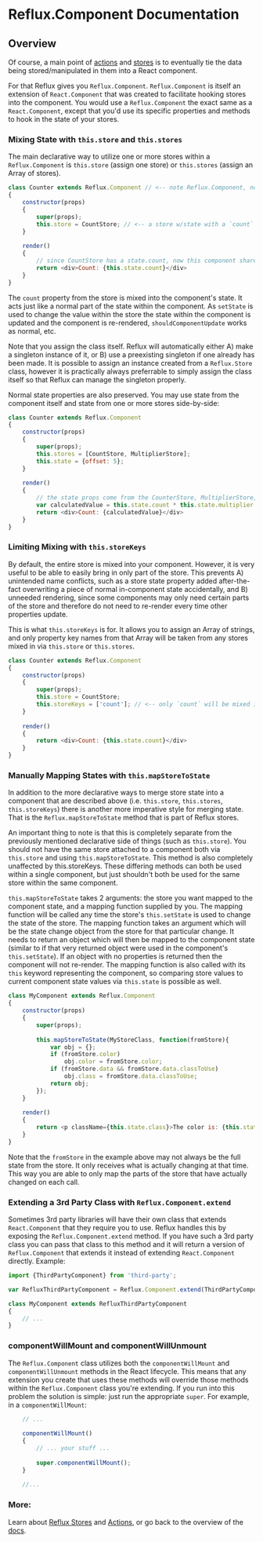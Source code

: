 
# Reflux.Component Documentation

## Overview 

Of course, a main point of [actions](../actions/README.md) and [stores](../stores/README.md) is to eventually tie the data being stored/manipulated in them into a React component.

For that Reflux gives you `Reflux.Component`. `Reflux.Component` is itself an extension of `React.Component` that was created to facilitate hooking stores into the component. You would use a `Reflux.Component` the exact same as a `React.Component`, except that you'd use its specific properties and methods to hook in the state of your stores.

### Mixing State with `this.store` and `this.stores`

The main declarative way to utilize one or more stores within a `Reflux.Component` is `this.store` (assign one store) or `this.stores` (assign an Array of stores).

```javascript
class Counter extends Reflux.Component // <-- note Reflux.Component, not React.Component
{
	constructor(props)
	{
		super(props);
		this.store = CountStore; // <-- a store w/state with a `count` property
	}
	
	render()
	{
		// since CountStore has a state.count, now this component shares it
		return <div>Count: {this.state.count}</div>
	}
}
```

The `count` property from the store is mixed into the component's state. It acts just like a normal part of the state within the component. As `setState` is used to change the value within the store the state within the component is updated and the component is re-rendered, `shouldComponentUpdate` works as normal, etc.

Note that you assign the class itself. Reflux will automatically either A) make a singleton instance of it, or B) use a preexisting singleton if one already has been made. It is possible to assign an instance created from a `Reflux.Store` class, however it is practically always preferrable to simply assign the class itself so that Reflux can manage the singleton properly.

Normal state properties are also preserved. You may use state from the component itself and state from one or more stores side-by-side:

```javascript
class Counter extends Reflux.Component
{
	constructor(props)
	{
		super(props);
		this.stores = [CountStore, MultiplierStore];
		this.state = {offset: 5};
	}
	
	render()
	{
		// the state props come from the CounterStore, MultiplierStore, and normal state
		var calculatedValue = this.state.count * this.state.multiplier + this.state.offset;
		return <div>Count: {calculatedValue}</div>
	}
}
```

### Limiting Mixing with `this.storeKeys`

By default, the entire store is mixed into your component. However, it is very useful to be able to easily bring in only part of the store. This prevents A) unintended name conflicts, such as a store state property added after-the-fact overwriting a piece of normal in-component state accidentally, and B) unneeded rendering, since some components may only need certain parts of the store and therefore do not need to re-render every time other properties update.

This is what `this.storeKeys` is for. It allows you to assign an Array of strings, and only property key names from that Array will be taken from any stores mixed in via `this.store` or `this.stores`.

```javascript
class Counter extends Reflux.Component
{
	constructor(props)
	{
		super(props);
		this.store = CountStore;
		this.storeKeys = ['count']; // <-- only `count` will be mixed in from the store
	}
	
	render()
	{
		return <div>Count: {this.state.count}</div>
	}
}
```

### Manually Mapping States with `this.mapStoreToState`

In addition to the more declarative ways to merge store state into a component that are described above (i.e. `this.store`, `this.stores`, `this.storeKeys`) there is another more imperative style for merging state. That is the `Reflux.mapStoreToState` method that is part of Reflux stores.

An important thing to note is that this is completely separate from the previously mentioned declarative side of things (such as `this.store`). You should not have the same store attached to a component both via `this.store` and using `this.mapStoreToState`. This method is also completely unaffected by this.storeKeys. These differing methods can both be used within a single component, but just shouldn't both be used for the same store within the same component.

`this.mapStoreToState` takes 2 arguments: the store you want mapped to the component state, and a mapping function supplied by you. The mapping function will be called any time the store's `this.setState` is used to change the state of the store. The mapping function takes an argument which will be the state change object from the store for that particular change. It needs to return an object which will then be mapped to the component state (similar to if that very returned object were used in the component's `this.setState`). If an object with no properties is returned then the component will not re-render. The mapping function is also called with its `this` keyword representing the component, so comparing store values to current component state values via `this.state` is possible as well.

```javascript
class MyComponent extends Reflux.Component
{
	constructor(props)
	{
		super(props);
		
		this.mapStoreToState(MyStoreClass, function(fromStore){
			var obj = {};
			if (fromStore.color)
				obj.color = fromStore.color;
			if (fromStore.data && fromStore.data.classToUse)
				obj.class = fromStore.data.classToUse;
			return obj;
		});
	}
	
	render()
	{
		return <p className={this.state.class}>The color is: {this.state.color}</p>;
	}
}
```

Note that the `fromStore` in the example above may not always be the full state from the store. It only receives what is actually changing at that time. This way you are able to only map the parts of the store that have actually changed on each call.

### Extending a 3rd Party Class with `Reflux.Component.extend`

Sometimes 3rd party libraries will have their own class that extends `React.Component` that they require you to use. Reflux handles this by exposing the `Reflux.Component.extend` method. If you have such a 3rd party class you can pass that class to this method and it will return a version of `Reflux.Component` that extends it instead of extending `React.Component` directly. Example:

```javascript
import {ThirdPartyComponent} from 'third-party';

var RefluxThirdPartyComponent = Reflux.Component.extend(ThirdPartyComponent);

class MyComponent extends RefluxThirdPartyComponent
{
    // ...
}
```

### componentWillMount and componentWillUnmount

The `Reflux.Component` class utilizes both the `componentWillMount` and `componentWillUnmount` methods in the React lifecycle. This means that any extension you create that uses these methods will override those methods within the `Reflux.Component` class you're extending. If you run into this problem the solution is simple: just run the appropriate `super`. For example, in a `componentWillMount`:

```javascript
	// ...
	
	componentWillMount()
	{
		// ... your stuff ...
		
		super.componentWillMount();
	}
	
	//...
```

### More:

Learn about [Reflux Stores](../stores/) and [Actions](../actions/), or go back to the overview of the [docs](../).
